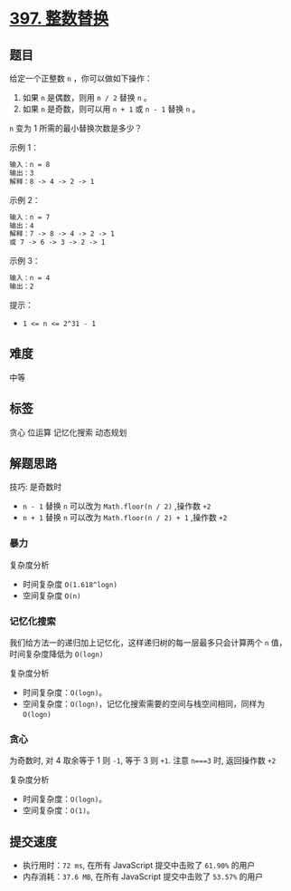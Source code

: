 # [397. 整数替换](https://leetcode-cn.com/problems/integer-replacement/)

## 题目

给定一个正整数 `n` ，你可以做如下操作：

1. 如果 `n` 是偶数，则用 `n / 2` 替换 `n` 。
2. 如果 `n` 是奇数，则可以用 `n + 1` 或 `n - 1` 替换 `n` 。

`n` 变为 1 所需的最小替换次数是多少？

示例 1：

```txt
输入：n = 8
输出：3
解释：8 -> 4 -> 2 -> 1
```

示例 2：

```txt
输入：n = 7
输出：4
解释：7 -> 8 -> 4 -> 2 -> 1
或 7 -> 6 -> 3 -> 2 -> 1
```

示例 3：

```txt
输入：n = 4
输出：2
```

提示：

- `1 <= n <= 2^31 - 1`

## 难度

中等

## 标签

贪心 位运算 记忆化搜索 动态规划

## 解题思路

技巧: 是奇数时

- `n - 1` 替换 `n` 可以改为 `Math.floor(n / 2)` ,操作数 `+2`
- `n + 1` 替换 `n` 可以改为 `Math.floor(n / 2) + 1` ,操作数 `+2`

### 暴力

复杂度分析

- 时间复杂度 `O(1.618^logn)`
- 空间复杂度 `O(n)`

### 记忆化搜索

我们给方法一的递归加上记忆化，这样递归树的每一层最多只会计算两个 `n` 值，时间复杂度降低为 `O(logn)`

复杂度分析

- 时间复杂度：`O(logn)`。
- 空间复杂度：`O(logn)`，记忆化搜索需要的空间与栈空间相同，同样为 `O(logn)`

### 贪心

为奇数时, 对 4 取余等于 1 则 `-1`, 等于 3 则 `+1`. 注意 `n===3` 时, 返回操作数 `+2`

复杂度分析

- 时间复杂度：`O(logn)`。
- 空间复杂度：`O(1)`。

## 提交速度

- 执行用时：`72 ms`, 在所有 JavaScript 提交中击败了 `61.90%` 的用户
- 内存消耗：`37.6 MB`, 在所有 JavaScript 提交中击败了 `53.57%` 的用户
